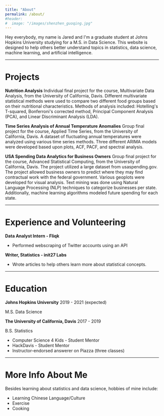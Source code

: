 ```yaml
---
title: "About"
permalink: /about/
#header:
#  image: "/images/shenzhen_guoqing.jpg"
---
```

Hey everybody, my name is Jared and I'm a graduate student at Johns Hopkins University studying for a M.S. in Data Science. This website is designed to help others better understand topics in statistics, data science, machine learning, and artificial intelligence.

------
# Projects
**Nutrition Analysis**
Individual final project for the course, Multivariate Data Analysis, from the University of California, Davis. Different multivariate statistical methods were used to compare two different food groups based on their nutritional characteristics. Methods of analysis included: Hotelling's T-squared, Bonferroni's corrected method, Principal Component Analysis (PCA), and Linear Discriminant Analysis (LDA).

**Time Series Analysis of Annual Temperature Anomalies**
Group final project for the course, Applied Time Series, from the University of California, Davis. A dataset of fluctuating annual temperatures were analyzed using various time series methods. Three different ARIMA models were developed based upon plots, ACF, PACF, and spectral analysis.

**USA Spending Data Analytics for Business Owners**
Group final project for the course, Advanced Statistical Computing, from the University of California, Davis. The project utilized a large dataset from usaspending.gov. The project allowed business owners to predict where they may find contractual work with the federal government. Various geoplots were developed for visual analysis. Text mining was done using Natural Language Processing (NLP) techniques to categorize businesses per state. Additionally, machine learning algorithms modeled future spending for each state.

------
# Experience and Volunteering
**Data Analyst Intern - Fliqk**
- Performed webscraping of Twitter accounts using an API

**Writer, Statistics - init27 Labs**
- Wrote articles to help others learn more about statistical concepts.

------
# Education
**Johns Hopkins University** 2019 - 2021 (expected)

M.S. Data Science

**The University of California, Davis** 2017 - 2019

B.S. Statistics
- Computer Science 4 Kids - Student Mentor
- HackDavis - Student Mentor
- Instructor-endorsed answerer on Piazza (three classes)

------
# More Info About Me
Besides learning about statistics and data science, hobbies of mine include:
- Learning Chinese Language/Culture
- Exercise
- Cooking
